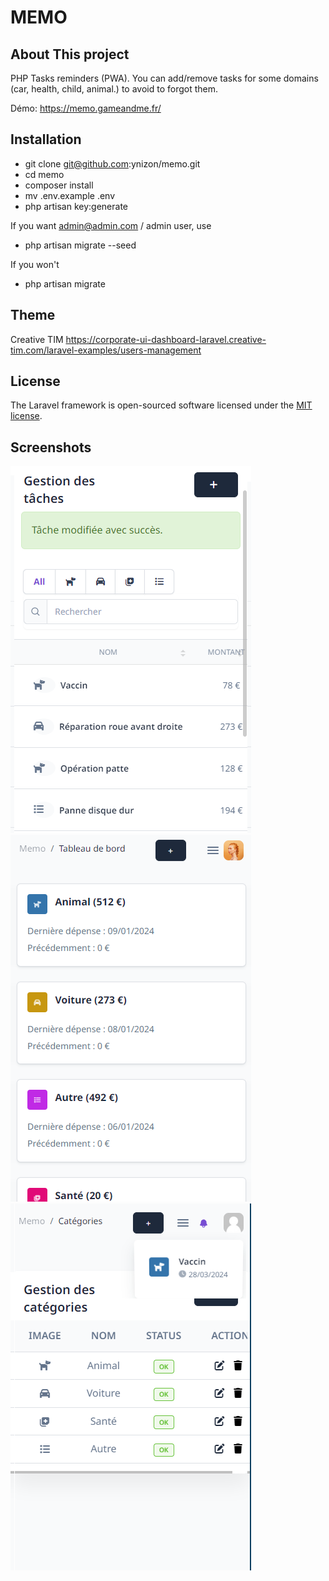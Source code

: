 # MEMO

## About This project

PHP Tasks reminders (PWA).
You can add/remove tasks for some domains (car, health, child, animal.) to avoid
to forgot them. 

Démo: https://memo.gameandme.fr/

## Installation
- git clone git@github.com:ynizon/memo.git
- cd memo
- composer install
- mv .env.example .env
- php artisan key:generate

If you want admin@admin.com / admin user, use
- php artisan migrate --seed

If you won't
- php artisan migrate

## Theme
Creative TIM
https://corporate-ui-dashboard-laravel.creative-tim.com/laravel-examples/users-management

## License

The Laravel framework is open-sourced software licensed under the [MIT license](https://opensource.org/licenses/MIT).

## Screenshots

<img src="public/screenshots/1.png">
<img src="public/screenshots/2.png">
<img src="public/screenshots/3.png">

